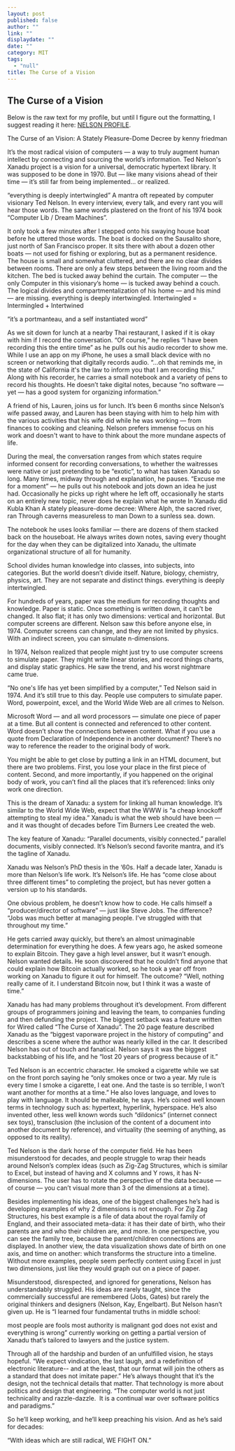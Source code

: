 ```yaml
---
layout: post
published: false
author: ""
link: ""
displaydate: ""
date: ""
category: MIT
tags: 
  - "null"
title: The Curse of a Vision
---
```



## The Curse of a Vision

Below is the raw text for my profile, but until I figure out the formatting, I suggest reading it here: [NELSON PROFILE](http://projects.kennethfriedman.org/nelson).

The Curse of an Vision:
A Stately Pleasure-Dome Decree
by kenny friedman

It’s the most radical vision of computers — a way to truly augment human intellect by connecting and sourcing the world’s information. Ted Nelson's Xanadu project is a vision for a universal, democratic hypertext library. It was supposed to be done in 1970. But — like many visions ahead of their time — it’s still far from being implemented… or realized.


“everything is deeply intertwingled” A mantra oft repeated by computer visionary Ted Nelson. In every interview, every talk, and every rant you will hear those words. The same words plastered on the front of his 1974 book “Computer Lib / Dream Machines”.

It only took a few minutes after I stepped onto his swaying house boat before he uttered those words. The boat is docked on the Sausalito shore, just north of San Francisco proper. It sits there with about a dozen other boats — not used for fishing or exploring, but as a permanent residence. The house is small and somewhat cluttered, and there are no clear divides between rooms. There are only a few steps between the living room and the kitchen. The bed is tucked away behind the curtain. The computer — the only Computer in this visionary’s home — is tucked away behind a couch. The logical divides and compartmentalization of his home — and his mind — are missing. everything is deeply intertwingled.
Intertwingled =  Intermingled + Intertwined

“it’s a portmanteau, and a self instantiated word” 

As we sit down for lunch at a nearby Thai restaurant, I asked if it is okay with him if I record the conversation. “Of course,” he replies “I have been recording this the entire time” as he pulls out his audio recorder to show me. While I use an app on my iPhone, he uses a small black device with no screen or networking that digitally records audio. “…oh that reminds me, in the state of California it's the law to inform you that I am recording this.” Along with his recorder, he carries a small notebook and a variety of pens to record his thoughts. He doesn’t take digital notes, because “no software — yet — has a good system for organizing information.”

A friend of his, Lauren, joins us for lunch. It’s been 6 months since Nelson’s wife passed away, and Lauren has been staying with him to help him with the various activities that his wife did while he was working — from finances to cooking and cleaning. Nelson prefers immense focus on his work and doesn't want to have to think about the more mundane aspects of life.

During the meal, the conversation ranges from which states require informed consent for recording conversations, to whether the waitresses were native or just pretending to be “exotic”, to what has taken Xanadu so long. Many times, midway through and explanation, he pauses. “Excuse me for a moment” — he pulls out his notebook and jots down an idea he just had. Occasionally he picks up right where he left off, occasionally he starts on an entirely new topic, never does he explain what he wrote
In Xanadu did Kubla Khan
A stately pleasure-dome decree:
Where Alph, the sacred river, ran
Through caverns measureless to man
Down to a sunless sea.  down.

The notebook he uses looks familiar — there are dozens of them stacked back on the houseboat. He always writes down notes, saving every thought for the day when they can be digitalized into Xanadu, the ultimate organizational structure of all for humanity.

School divides human knowledge into classes, into subjects, into categories. But the world doesn’t divide itself. Nature, biology, chemistry, physics, art. They are not separate and distinct things. everything is deeply intertwingled.

For hundreds of years, paper was the medium for recording thoughts and knowledge. Paper is static. Once something is written down, it can't be changed. It also flat; it has only two dimensions: vertical and horizontal. But computer screens are different. Nelson saw this before anyone else, in 1974. Computer screens can change, and they are not limited by physics. With an indirect screen, you can simulate n-dimensions.

In 1974, Nelson realized that people might just try to use computer screens to simulate paper. They might write linear stories, and record things charts, and display static graphics. He saw the trend, and his worst nightmare came true.

“No one's life has yet been simplified by a computer,” Ted Nelson said in 1974. And it’s still true to this day. People use computers to simulate paper. Word, powerpoint, excel, and the World Wide Web are all crimes to Nelson.

Microsoft Word — and all word processors — simulate one piece of paper at a time. But all content is connected and referenced to other content. Word doesn’t show the connections between content. What if you use a quote from Declaration of Independence in another document? There’s no way to reference the reader to the original body of work.

You might be able to get close by putting a link in an HTML document, but there are two problems. First, you lose your place in the first piece of content. Second, and more importantly, if you happened on the original body of work, you can’t find all the places that it’s referenced: links only work one direction.

This is the dream of Xanadu: a system for linking all human knowledge. It’s similar to the World Wide Web, expect that the WWW is “a cheap knockoff attempting to steal my idea.” Xanadu is what the web should have been — and it was thought of decades before Tim Burners Lee created the web.

The key feature of Xanadu: “Parallel documents, visibly connected.” parallel documents, visibly connected. It’s Nelson’s second favorite mantra, and it’s the tagline of Xanadu.

Xanadu was Nelson’s PhD thesis in the ‘60s. Half a decade later, Xanadu is more than Nelson’s life work. It’s Nelson’s life. He has “come close about three different times” to completing the project, but has never gotten a version up to his standards.

One obvious problem, he doesn’t know how to code. He calls himself a “producer/director of software” — just like Steve Jobs. The difference? “Jobs was much better at managing people. I’ve struggled with that throughout my time.”

He gets carried away quickly, but there’s an almost unimaginable determination for everything he does. A few years ago, he asked someone to explain Bitcoin. They gave a high level answer, but it wasn’t enough. Nelson wanted details. He soon discovered that he couldn’t find anyone that could explain how Bitcoin actually worked, so he took a year off from working on Xanadu to figure it out for himself. The outcome? “Well, nothing really came of it. I understand Bitcoin now, but I think it was a waste of time.”

Xanadu has had many problems throughout it’s development. From different groups of programmers joining and leaving the team, to companies funding and then defunding the project. The biggest setback was a feature written for Wired called “The Curse of Xanadu”. The 20 page feature described Xanadu as the “biggest vaporware project in the history of computing” and describes a scene where the author was nearly killed in the car. It described Nelson has out of touch and fanatical. Nelson says it was the biggest backstabbing of his life, and he “lost 20 years of progress because of it.”

Ted Nelson is an eccentric character. He smoked a cigarette while we sat on the front porch saying he “only smokes once or two a year. My rule is every time I smoke a cigarette, I eat one. And the taste is so terrible, I won’t want another for months at a time.” He also loves language, and loves to play with language. It should be malleable, he says. He’s coined well known terms in technology such as: hypertext, hyperlink, hyperspace. He’s also invented other, less well known words such “dildonics” (internet connect sex toys), transclusion (the inclusion of the content of a document into another document by reference), and virtuality (the seeming of anything, as opposed to its reality).

Ted Nelson is the dark horse of the computer field. He has been misunderstood for decades, and people struggle to wrap their heads around Nelson’s complex ideas (such as Zig-Zag Structures, which is similar to Excel, but instead of having and X columns and Y rows, it has N-dimensions. The user has to rotate the perspective of the data because — of course — you can’t visual more than 3 of the dimensions at a time).

Besides implementing his ideas, one of the biggest challenges he’s had is developing examples of why 2 dimensions is not enough. For Zig Zag Structures, his best example is a file of data about the royal family of England, and their associated meta-data: it has their date of birth, who their parents are and who their children are, and more. In one perspective, you can see the family tree, because the parent/children connections are displayed. In another view, the data visualization shows date of birth on one axis, and time on another: which transforms the structure into a timeline.  Without more examples, people seem perfectly content using Excel in just two dimensions, just like they would graph out on a piece of paper.

Misunderstood, disrespected, and ignored for generations, Nelson has understandably struggled. His ideas are rarely taught, since the commercially successful are remembered (Jobs, Gates) but rarely the original thinkers and designers (Nelson, Kay, Engelbart). But Nelson hasn’t given up. He is
“I learned four fundamental truths in middle school:

most people are fools
most authority is malignant 
god does not exist 
and everything is wrong” currently working on getting a partial version of Xanadu that’s tailored to lawyers and the justice system.

Through all of the hardship and burden of an unfulfilled vision, he stays hopeful. “We expect vindication, the last laugh, and a redefinition of electronic literature-- and at the least, that our format will join the others as a standard that does not imitate paper.” He’s always thought that it’s the design, not the technical details that matter. That technology is more about politics and design that engineering. “The computer world is not just technicality and razzle-dazzle.  It is a continual war over software politics and paradigms.”

So he’ll keep working, and he’ll keep preaching his vision. And as he’s said for decades:

“With ideas which are still radical,
WE FIGHT ON.”
